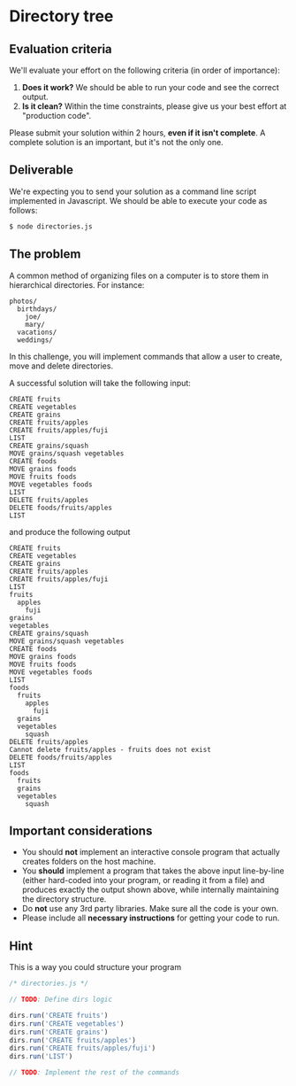 # Directory tree

## Evaluation criteria
We'll evaluate your effort on the following criteria (in order of importance):
1. **Does it work?** We should be able to run your code and see the correct output.
2. **Is it clean?** Within the time constraints, please give us your best effort at "production code".

Please submit your solution within 2 hours, **even if it isn't complete**.  A complete solution is an important, but it's not the only one. 

## Deliverable
We're expecting you to send your solution as a command line script implemented in Javascript. We should be able to execute your code as follows:

```bash
$ node directories.js
```

## The problem

A common method of organizing files on a computer is to store them in hierarchical directories. For instance:

```
photos/
  birthdays/
    joe/
    mary/
  vacations/
  weddings/
```

In this challenge, you will implement commands that allow a user to create, move and delete directories.

A successful solution will take the following input:

```
CREATE fruits
CREATE vegetables
CREATE grains
CREATE fruits/apples
CREATE fruits/apples/fuji
LIST
CREATE grains/squash
MOVE grains/squash vegetables
CREATE foods
MOVE grains foods
MOVE fruits foods
MOVE vegetables foods
LIST
DELETE fruits/apples
DELETE foods/fruits/apples
LIST
```

and produce the following output

```
CREATE fruits
CREATE vegetables
CREATE grains
CREATE fruits/apples
CREATE fruits/apples/fuji
LIST
fruits
  apples
    fuji
grains
vegetables
CREATE grains/squash
MOVE grains/squash vegetables
CREATE foods
MOVE grains foods
MOVE fruits foods
MOVE vegetables foods
LIST
foods
  fruits
    apples
      fuji
  grains
  vegetables
    squash
DELETE fruits/apples
Cannot delete fruits/apples - fruits does not exist
DELETE foods/fruits/apples
LIST
foods
  fruits
  grains
  vegetables
    squash
```

## Important considerations
- You should **not** implement an interactive console program that actually
creates folders on the host machine.
- You **should** implement a program that takes the above input line-by-line (either hard-coded
into your program, or reading it from a file) and produces exactly the output
shown above, while internally maintaining the directory structure.
- Do **not** use any 3rd party libraries. Make sure all the code is your own.
- Please include all **necessary instructions** for getting your code to run.

## Hint
This is a way you could structure your program

```javascript
/* directories.js */

// TODO: Define dirs logic 

dirs.run('CREATE fruits')
dirs.run('CREATE vegetables')
dirs.run('CREATE grains')
dirs.run('CREATE fruits/apples')
dirs.run('CREATE fruits/apples/fuji')
dirs.run('LIST')

// TODO: Implement the rest of the commands

```



